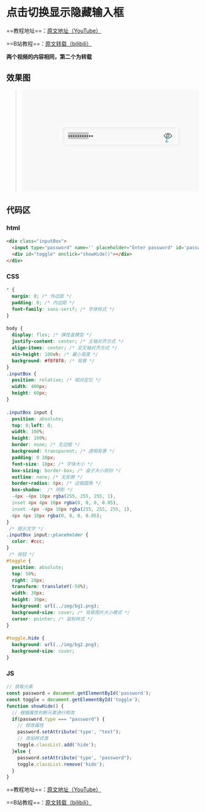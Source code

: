 # 点击切换显示隐藏输入框
==教程地址==：[原文地址（YouTube）](https://youtu.be/UflhknjGNAA)

==B站教程==：[原文转载（bilibili）](https://www.bilibili.com/video/av92952904)

**两个视频的内容相同，第二个为转载**

## 效果图
>![演示图片](演示.gif)

## 代码区

### html
```html
<div class="inputBox">
  <input type="password" name='' placeholder="Enter password" id='password'>
  <div id="toggle" onclick="showHide()"></div>
</div>
```
### CSS
```css
* {
  margin: 0; /* 外边距 */
  padding: 0; /* 内边距 */
  font-family: sans-serif; /* 字体样式 */
}

body {
  display: flex; /* 弹性盒模型 */
  justify-content: center; /* 主轴对齐方式 */
  align-items: center; /* 交叉轴对齐方式 */
  min-height: 100vh; /* 最小高度 */
  background: #f8f8f8; /* 背景 */
}
.inputBox {
  position: relative; /* 相对定位 */
  width: 400px;
  height: 60px;
}

.inputBox input {
  position: absolute;
  top: 0;left: 0;
  width: 100%;
  height: 100%;
  border: none; /* 无边框 */
  background: transparent; /* 透明背景 */
  padding: 0 20px;
  font-size: 18px; /* 字体大小 */
  box-sizing: border-box; /* 盒子大小规则 */
  outline: none; /* 无轮廓 */
  border-radius: 8px; /* 边框圆角 */
  box-shadow:  /* 阴影 */
  -4px -4px 10px rgba(255, 255, 255, 1),
  inset 4px 4px 10px rgba(0, 0, 0, 0.05),
  inset -4px -4px 10px rgba(255, 255, 255, 1),
  4px 4px 10px rgba(0, 0, 0, 0.05);
}
 /* 提示文字 */
.inputBox input::placeholder {
  color: #ccc;
}
 /* 按钮 */
#toggle {
  position: absolute;
  top: 50%;
  right: 20px;
  transform: translateY(-50%);
  width: 30px;
  height: 30px;
  background: url(../img/bg1.png);
  background-size: cover; /* 背景图片大小模式 */
  cursor: pointer; /* 鼠标样式 */
}

#toggle.hide {
  background: url(../img/bg2.png);
  background-size: cover;
}
```
### JS
```javascript
// 获取元素
const password = document.getElementById('password');
const toggle = document.getElementById('toggle');
function showHide() {
  // 根据属性判断元素进行修改
  if(password.type === "password") {
    // 修改属性
    password.setAttribute('type', "text");
    // 添加样式类
    toggle.classList.add('hide');
  }else {
    password.setAttribute('type', "password");
    toggle.classList.remove('hide');
  }
}
```
==教程地址==：[原文地址（YouTube）](https://youtu.be/UflhknjGNAA)

==B站教程==：[原文转载（bilibili）](https://www.bilibili.com/video/av92952904)